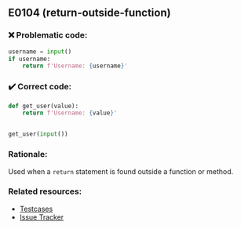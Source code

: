 ## E0104 (return-outside-function)

### :x: Problematic code:

```python
username = input()
if username:
    return f'Username: {username}'
```

### :heavy_check_mark: Correct code:

```python
def get_user(value):
    return f'Username: {value}'


get_user(input())
```

### Rationale:

Used when a `return` statement is found outside a function or method.

### Related resources:

- [Testcases](https://github.com/PyCQA/pylint/blob/master/tests/functional/r/return_outside_function.py)
- [Issue Tracker](https://github.com/PyCQA/pylint/issues?q=is%3Aissue+%22return-outside-function%22+OR+%22E0104%22)
